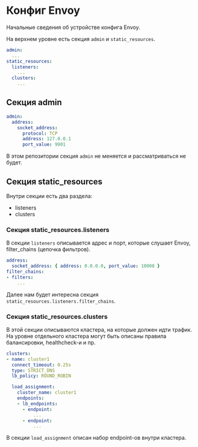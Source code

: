 # Конфиг Envoy
Начальные сведения об устройстве конфига Envoy.

На верхнем уровне есть секция `admin` и `static_resources`.

```yaml
admin:
  ...
static_resources:
  listeners:
    ...
  clusters:
    ...
```

## Секция admin

```yaml
admin:
  address:
    socket_address:
      protocol: TCP
      address: 127.0.0.1
      port_value: 9901
```
В этом репозитории секция `admin` не меняется и рассматриваться не будет.

## Секция static_resources
Внутри секции есть два раздела:
- listeners
- clusters

### Секция static_resources.listeners
В секции `listeners` описывается адрес и порт, которые слушает Envoy, filter_chains (цепочка фильтров).
```yaml
address:
  socket_address: { address: 0.0.0.0, port_value: 10000 }
filter_chains:
- filters:
    ...
```

Далее нам будет интересна секция `static_resources.listeners.filter_chains`.

### Секция static_resources.clusters
В этой секции описываются кластера, на которые должен идти трафик.
На уровне отдельного кластера могут быть описаны правила балансировки, healthcheck-и и пр.

```yaml
clusters:
- name: cluster1
  connect_timeout: 0.25s
  type: STRICT_DNS
  lb_policy: ROUND_ROBIN

  load_assignment:
    cluster_name: cluster1
    endpoints:
    - lb_endpoints:
      - endpoint:
          ...
      - endpoint:
          ...
```

В секции `load_assignment` описан набор endpoint-ов внутри кластера. 

